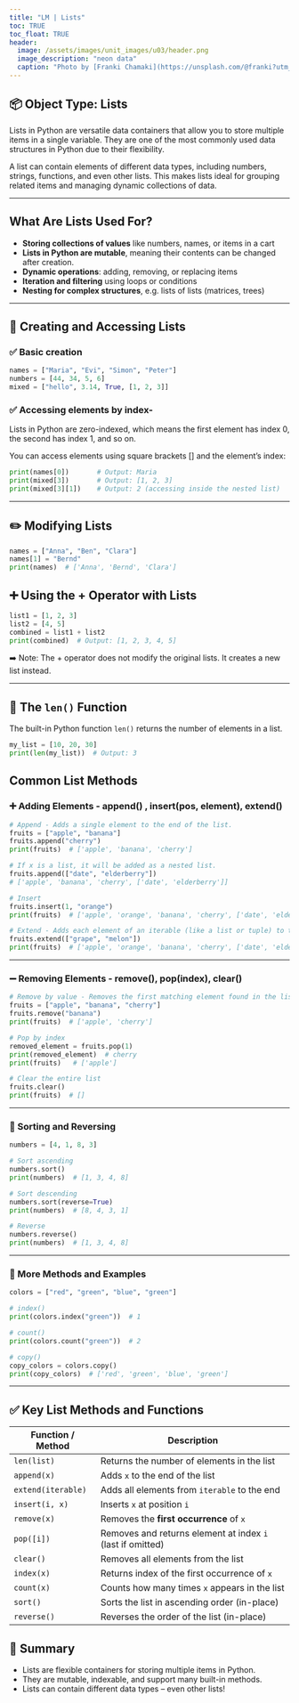 ```yaml
---
title: "LM | Lists"
toc: TRUE
toc_float: TRUE
header:
  image: /assets/images/unit_images/u03/header.png
  image_description: "neon data"
  caption: "Photo by [Franki Chamaki](https://unsplash.com/@franki?utm_source=unsplash&amp;utm_medium=referral&amp;utm_content=creditCopyText) [from Unsplash](https://unsplash.com/s/photos/data?utm_source=unsplash&amp;utm_medium=referral&amp;utm_content=creditCopyText)"
---
```


<!--more-->

## 📦 Object Type: Lists

Lists in Python are versatile data containers that allow you to store multiple items in a single variable. They are one of the most commonly used data structures in Python due to their flexibility.

A list can contain elements of different data types, including numbers, strings, functions, and even other lists. This makes lists ideal for grouping related items and managing dynamic collections of data.

---

## What Are Lists Used For?

- **Storing collections of values** like numbers, names, or items in a cart  
- **Lists in Python are mutable**, meaning their contents can be changed after creation.
- **Dynamic operations**: adding, removing, or replacing items  
- **Iteration and filtering** using loops or conditions  
- **Nesting for complex structures**, e.g. lists of lists (matrices, trees)

---

## 🔧 Creating and Accessing Lists

### ✅ Basic creation

```python
names = ["Maria", "Evi", "Simon", "Peter"]
numbers = [44, 34, 5, 6]
mixed = ["hello", 3.14, True, [1, 2, 3]]
```

### ✅ Accessing elements by index-

Lists in Python are zero-indexed, which means the first element has index 0, the second has index 1, and so on.

You can access elements using square brackets [] and the element’s index:

```python
print(names[0])       # Output: Maria
print(mixed[3])       # Output: [1, 2, 3]
print(mixed[3][1])    # Output: 2 (accessing inside the nested list)
```

---

## ✏️ Modifying Lists

```python
names = ["Anna", "Ben", "Clara"]
names[1] = "Bernd"
print(names)  # ['Anna', 'Bernd', 'Clara']
```

## ➕ Using the + Operator with Lists

```python
list1 = [1, 2, 3]
list2 = [4, 5]
combined = list1 + list2
print(combined)  # Output: [1, 2, 3, 4, 5]
```
➡️ Note: The + operator does not modify the original lists. It creates a new list instead.

---

## 📏 The `len()` Function

The built-in Python function `len()` returns the number of elements in a list.

```python
my_list = [10, 20, 30]
print(len(my_list))  # Output: 3
```

## Common List Methods

### ➕ Adding Elements  - append() , insert(pos, element), extend()
```python
# Append - Adds a single element to the end of the list. 
fruits = ["apple", "banana"]
fruits.append("cherry")
print(fruits)  # ['apple', 'banana', 'cherry']

# If x is a list, it will be added as a nested list.
fruits.append(["date", "elderberry"])
# ['apple', 'banana', 'cherry', ['date', 'elderberry']]

# Insert
fruits.insert(1, "orange")
print(fruits)  # ['apple', 'orange', 'banana', 'cherry', ['date', 'elderberry']]

# Extend - Adds each element of an iterable (like a list or tuple) to the list individually.
fruits.extend(["grape", "melon"])
print(fruits)  # ['apple', 'orange', 'banana', 'cherry', ['date', 'elderberry'], 'grape', 'melon']
```

---

### ➖ Removing Elements - remove(), pop(index), clear()

```python
# Remove by value - Removes the first matching element found in the list.
fruits = ["apple", "banana", "cherry"]
fruits.remove("banana")
print(fruits)  # ['apple', 'cherry']

# Pop by index
removed_element = fruits.pop(1)
print(removed_element)  # cherry
print(fruits)   # ['apple']

# Clear the entire list
fruits.clear()
print(fruits)  # []
```

---

### 🔄 Sorting and Reversing

```python
numbers = [4, 1, 8, 3]

# Sort ascending
numbers.sort()
print(numbers)  # [1, 3, 4, 8]

# Sort descending
numbers.sort(reverse=True)
print(numbers)  # [8, 4, 3, 1]

# Reverse
numbers.reverse()
print(numbers)  # [1, 3, 4, 8]
```

---

### 🔁 More Methods and Examples

```python
colors = ["red", "green", "blue", "green"]

# index()
print(colors.index("green"))  # 1

# count()
print(colors.count("green"))  # 2

# copy()
copy_colors = colors.copy()
print(copy_colors)  # ['red', 'green', 'blue', 'green']
```

---

## ✅ Key List Methods and Functions

| Function / Method       | Description                                               |
|-------------------------|-----------------------------------------------------------|
| `len(list)`             | Returns the number of elements in the list                |
| `append(x)`             | Adds `x` to the end of the list                           |
| `extend(iterable)`      | Adds all elements from `iterable` to the end              |
| `insert(i, x)`          | Inserts `x` at position `i`                               |
| `remove(x)`             | Removes the **first occurrence** of `x`                   |
| `pop([i])`              | Removes and returns element at index `i` (last if omitted)|
| `clear()`               | Removes all elements from the list                        |
| `index(x)`              | Returns index of the first occurrence of `x`              |
| `count(x)`              | Counts how many times `x` appears in the list             |
| `sort()`                | Sorts the list in ascending order (in-place)              |
| `reverse()`             | Reverses the order of the list (in-place)                 |



## 🧠 Summary

- Lists are flexible containers for storing multiple items in Python.  
- They are mutable, indexable, and support many built-in methods.  
- Lists can contain different data types – even other lists!

